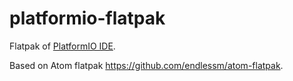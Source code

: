 # platformio-flatpak

Flatpak of [PlatformIO IDE](http://platformio.org/platformio-ide).

Based on Atom flatpak https://github.com/endlessm/atom-flatpak.
